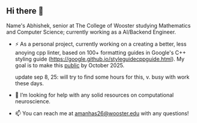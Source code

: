 ## Hi there 👋

Name's Abhishek, senior at The College of Wooster studying Mathematics and Computer Science; currently working as a AI/Backend Engineer.

- ⚡️ As a personal project, currently working on a creating a better, less anoying cpp linter, based on 100+ formatting guides in Google's C++ styling guide (https://google.github.io/styleguidecppguide.html). My goal is to make this [public](https://github.com/quarktetra23/cpplintx) by October 2025.
  
  update sep 8, 25: will try to find some hours for this, v. busy with work these days. 
  
- 🤔 I’m looking for help with any solid resources on computational neuroscience. 

- 📫 You can reach me at amanhas26@wooster.edu with any questions!

